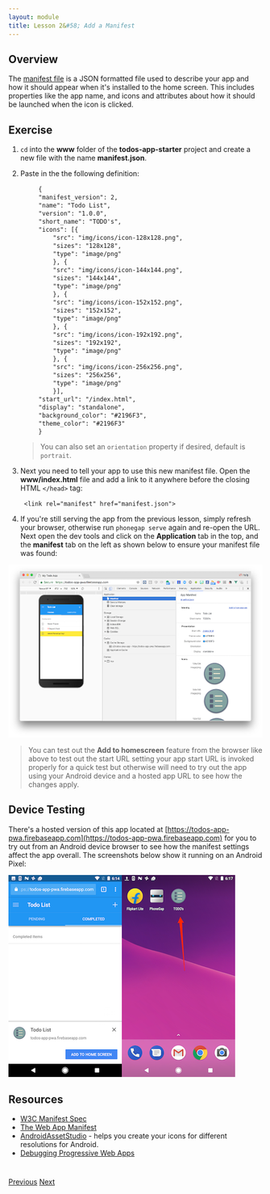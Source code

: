 ```yaml
---
layout: module
title: Lesson 2&#58; Add a Manifest
---
```


## Overview
The [manifest file](https://w3c.github.io/manifest/) is a JSON formatted file used to describe your app and how it should appear when it's installed to the home screen. This includes properties like the app name, and icons and attributes about how it should be launched when the icon is clicked.

## Exercise 

1. `cd` into the **www** folder of the **todos-app-starter** project and create a new file with the name **manifest.json**.

2. Paste in the the following definition:

            {
            "manifest_version": 2,  
            "name": "Todo List", 
            "version": "1.0.0",
            "short_name": "TODO's", 
            "icons": [{
                "src": "img/icons/icon-128x128.png",
                "sizes": "128x128",
                "type": "image/png"
                }, {
                "src": "img/icons/icon-144x144.png",
                "sizes": "144x144",
                "type": "image/png"
                }, {
                "src": "img/icons/icon-152x152.png",
                "sizes": "152x152",
                "type": "image/png"
                }, {
                "src": "img/icons/icon-192x192.png",
                "sizes": "192x192",
                "type": "image/png"
                }, {
                "src": "img/icons/icon-256x256.png",
                "sizes": "256x256",
                "type": "image/png"
                }],
            "start_url": "/index.html",
            "display": "standalone",
            "background_color": "#2196F3",
            "theme_color": "#2196F3"
            }


   >You can also set an `orientation` property if desired, default is `portrait`.

3. Next you need to tell your app to use this new manifest file. Open the **www/index.html** file and add a link to it anywhere before the closing HTML `</head>` tag:

        <link rel="manifest" href="manifest.json">

4. If you're still serving the app from the previous lesson, simply refresh your browser, otherwise run `phonegap serve` again and re-open the URL. Next open the dev tools and click on the **Application** tab in the top, and the **manifest** tab on the left as shown below to ensure your manifest file was found:

 ![](images/manifest.png)

  >You can test out the **Add to homescreen** feature from the browser like above to test out the start URL setting your app start URL is invoked properly for a quick test but otherwise will need to try out the app using your Android device and a hosted app URL to see how the changes apply.

## Device Testing
There's a hosted version of this app located at [https://todos-app-pwa.firebaseapp.com](https://todos-app-pwa.firebaseapp.com) for you to try out from an Android device browser to see how the manifest settings affect the app overall. The screenshots below show it running on an Android Pixel:

![](images/hs1.png)

<!--![](images/add-to-screen-android.mp4)-->

## Resources
- [W3C Manifest Spec](https://w3c.github.io/manifest/)
- [The Web App Manifest](https://developers.google.com/web/fundamentals/web-app-manifest/)
- [AndroidAssetStudio](https://romannurik.github.io/AndroidAssetStudio/) - helps you create your icons for different resolutions for Android.
- [Debugging Progressive Web Apps](https://developers.google.com/web/tools/chrome-devtools/progressive-web-apps)



<div class="row" style="margin-top:40px;">
<div class="col-sm-12">
<a href="lesson1.html" class="btn btn-default"><i class="glyphicon glyphicon-chevron-left"></i> Previous</a>
<a href="lesson3.html" class="btn btn-default pull-right">Next <i class="glyphicon
glyphicon-chevron-right"></i></a>
</div>
</div>
